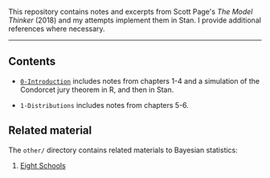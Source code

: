 This repository contains notes and excerpts from Scott Page's *The Model Thinker* (2018) and my attempts implement them in Stan. I provide additional references where necessary.

****

## Contents

- [`0-Introduction`](https://github.com/acastroaraujo/ModelThinker/blob/master/0-Introduction.md) includes notes from chapters 1-4 and a simulation of the Condorcet jury theorem in R, and then in Stan.

- `1-Distributions` includes notes from chapters 5-6.


## Related material

The `other/` directory contains related materials to Bayesian statistics:

1. [Eight Schools](https://acastroaraujo.github.io/ModelThinker/other/eight_schools.html)

